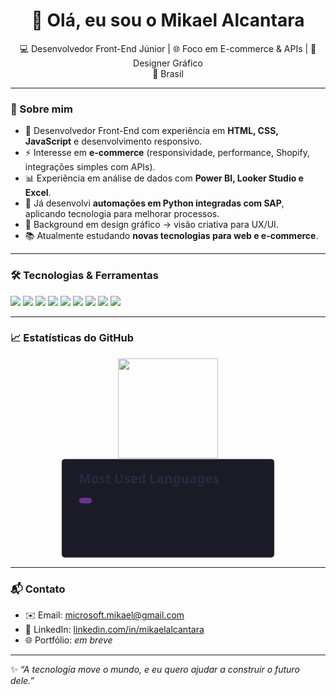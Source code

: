 <h1 align="center">👋 Olá, eu sou o Mikael Alcantara</h1>

<p align="center">
  💻 Desenvolvedor Front-End Júnior | 🌐 Foco em E-commerce & APIs | 🎨 Designer Gráfico <br>
  📍 Brasil
</p>

---

### 🚀 Sobre mim
- 🎯 Desenvolvedor Front-End com experiência em **HTML, CSS, JavaScript** e desenvolvimento responsivo.  
- ⚡ Interesse em **e-commerce** (responsividade, performance, Shopify, integrações simples com APIs).  
- 📊 Experiência em análise de dados com **Power BI, Looker Studio e Excel**.  
- 🔧 Já desenvolvi **automações em Python integradas com SAP**, aplicando tecnologia para melhorar processos.  
- 🎨 Background em design gráfico → visão criativa para UX/UI.  
- 📚 Atualmente estudando **novas tecnologias para web e e-commerce**.  

---
 
### 🛠️ Tecnologias & Ferramentas
<p>
  <img src="https://img.shields.io/badge/HTML5-E34F26?style=for-the-badge&logo=html5&logoColor=white"/>
  <img src="https://img.shields.io/badge/CSS3-1572B6?style=for-the-badge&logo=css3&logoColor=white"/>
  <img src="https://img.shields.io/badge/JavaScript-F7DF1E?style=for-the-badge&logo=javascript&logoColor=black"/>
  <img src="https://img.shields.io/badge/Shopify-96BF48?style=for-the-badge&logo=shopify&logoColor=white"/>
  <img src="https://img.shields.io/badge/API-005571?style=for-the-badge&logo=fastapi&logoColor=white"/>
  <img src="https://img.shields.io/badge/Python-3776AB?style=for-the-badge&logo=python&logoColor=white"/>
  <img src="https://img.shields.io/badge/Power%20BI-F2C811?style=for-the-badge&logo=powerbi&logoColor=black"/>
  <img src="https://img.shields.io/badge/Looker%20Studio-4285F4?style=for-the-badge&logo=google&logoColor=white"/>
  <img src="https://img.shields.io/badge/GitHub-181717?style=for-the-badge&logo=github&logoColor=white"/>
</p>

---

### 📈 Estatísticas do GitHub
<p align="center">
  <img height="160em" src="https://github-readme-stats.vercel.app/api?username=MikaelAlcantara&show_icons=true&theme=tokyonight&count_private=true"/>
  <img height="160em" src="data:image/svg+xml;charset=utf-8,%0A%20%20%20%20%20%20%3Csvg%0A%20%20%20%20%20%20%20%20width%3D%22300%22%0A%20%20%20%20%20%20%20%20height%3D%22140%22%0A%20%20%20%20%20%20%20%20viewBox%3D%220%200%20300%20140%22%0A%20%20%20%20%20%20%20%20fill%3D%22none%22%0A%20%20%20%20%20%20%20%20xmlns%3D%22http%3A%2F%2Fwww.w3.org%2F2000%2Fsvg%22%0A%20%20%20%20%20%20%20%20role%3D%22img%22%0A%20%20%20%20%20%20%20%20aria-labelledby%3D%22descId%22%0A%20%20%20%20%20%20%3E%0A%20%20%20%20%20%20%20%20%3Ctitle%20id%3D%22titleId%22%3E%3C%2Ftitle%3E%0A%20%20%20%20%20%20%20%20%3Cdesc%20id%3D%22descId%22%3E%3C%2Fdesc%3E%0A%20%20%20%20%20%20%20%20%3Cstyle%3E%0A%20%20%20%20%20%20%20%20%20%20.header%20%7B%0A%20%20%20%20%20%20%20%20%20%20%20%20font%3A%20600%2018px%20'Segoe%20UI'%2C%20Ubuntu%2C%20Sans-Serif%3B%0A%20%20%20%20%20%20%20%20%20%20%20%20fill%3A%20%2370a5fd%3B%0A%20%20%20%20%20%20%20%20%20%20%20%20animation%3A%20fadeInAnimation%200.8s%20ease-in-out%20forwards%3B%0A%20%20%20%20%20%20%20%20%20%20%7D%0A%20%20%20%20%20%20%20%20%20%20%40supports(-moz-appearance%3A%20auto)%20%7B%0A%20%20%20%20%20%20%20%20%20%20%20%20%2F*%20Selector%20detects%20Firefox%20*%2F%0A%20%20%20%20%20%20%20%20%20%20%20%20.header%20%7B%20font-size%3A%2015.5px%3B%20%7D%0A%20%20%20%20%20%20%20%20%20%20%7D%0A%20%20%20%20%20%20%20%20%20%20%0A%20%20%20%20%40keyframes%20slideInAnimation%20%7B%0A%20%20%20%20%20%20from%20%7B%0A%20%20%20%20%20%20%20%20width%3A%200%3B%0A%20%20%20%20%20%20%7D%0A%20%20%20%20%20%20to%20%7B%0A%20%20%20%20%20%20%20%20width%3A%20calc(100%25-100px)%3B%0A%20%20%20%20%20%20%7D%0A%20%20%20%20%7D%0A%20%20%20%20%40keyframes%20growWidthAnimation%20%7B%0A%20%20%20%20%20%20from%20%7B%0A%20%20%20%20%20%20%20%20width%3A%200%3B%0A%20%20%20%20%20%20%7D%0A%20%20%20%20%20%20to%20%7B%0A%20%20%20%20%20%20%20%20width%3A%20100%25%3B%0A%20%20%20%20%20%20%7D%0A%20%20%20%20%7D%0A%20%20%20%20.stat%20%7B%0A%20%20%20%20%20%20font%3A%20600%2014px%20'Segoe%20UI'%2C%20Ubuntu%2C%20%22Helvetica%20Neue%22%2C%20Sans-Serif%3B%20fill%3A%20%2338bdae%3B%0A%20%20%20%20%7D%0A%20%20%20%20%40supports(-moz-appearance%3A%20auto)%20%7B%0A%20%20%20%20%20%20%2F*%20Selector%20detects%20Firefox%20*%2F%0A%20%20%20%20%20%20.stat%20%7B%20font-size%3A12px%3B%20%7D%0A%20%20%20%20%7D%0A%20%20%20%20.bold%20%7B%20font-weight%3A%20700%20%7D%0A%20%20%20%20.lang-name%20%7B%0A%20%20%20%20%20%20font%3A%20400%2011px%20%22Segoe%20UI%22%2C%20Ubuntu%2C%20Sans-Serif%3B%0A%20%20%20%20%20%20fill%3A%20%2338bdae%3B%0A%20%20%20%20%7D%0A%20%20%20%20.stagger%20%7B%0A%20%20%20%20%20%20opacity%3A%200%3B%0A%20%20%20%20%20%20animation%3A%20fadeInAnimation%200.3s%20ease-in-out%20forwards%3B%0A%20%20%20%20%7D%0A%20%20%20%20%23rect-mask%20rect%7B%0A%20%20%20%20%20%20animation%3A%20slideInAnimation%201s%20ease-in-out%20forwards%3B%0A%20%20%20%20%7D%0A%20%20%20%20.lang-progress%7B%0A%20%20%20%20%20%20animation%3A%20growWidthAnimation%200.6s%20ease-in-out%20forwards%3B%0A%20%20%20%20%7D%0A%20%20%20%20%0A%0A%20%20%20%20%20%20%20%20%20%20%0A%20%20%20%20%20%20%2F*%20Animations%20*%2F%0A%20%20%20%20%20%20%40keyframes%20scaleInAnimation%20%7B%0A%20%20%20%20%20%20%20%20from%20%7B%0A%20%20%20%20%20%20%20%20%20%20transform%3A%20translate(-5px%2C%205px)%20scale(0)%3B%0A%20%20%20%20%20%20%20%20%7D%0A%20%20%20%20%20%20%20%20to%20%7B%0A%20%20%20%20%20%20%20%20%20%20transform%3A%20translate(-5px%2C%205px)%20scale(1)%3B%0A%20%20%20%20%20%20%20%20%7D%0A%20%20%20%20%20%20%7D%0A%20%20%20%20%20%20%40keyframes%20fadeInAnimation%20%7B%0A%20%20%20%20%20%20%20%20from%20%7B%0A%20%20%20%20%20%20%20%20%20%20opacity%3A%200%3B%0A%20%20%20%20%20%20%20%20%7D%0A%20%20%20%20%20%20%20%20to%20%7B%0A%20%20%20%20%20%20%20%20%20%20opacity%3A%201%3B%0A%20%20%20%20%20%20%20%20%7D%0A%20%20%20%20%20%20%7D%0A%20%20%20%20%0A%20%20%20%20%20%20%20%20%20%20%0A%20%20%20%20%20%20%20%20%3C%2Fstyle%3E%0A%0A%20%20%20%20%20%20%20%20%0A%0A%20%20%20%20%20%20%20%20%3Crect%0A%20%20%20%20%20%20%20%20%20%20data-testid%3D%22card-bg%22%0A%20%20%20%20%20%20%20%20%20%20x%3D%220.5%22%0A%20%20%20%20%20%20%20%20%20%20y%3D%220.5%22%0A%20%20%20%20%20%20%20%20%20%20rx%3D%224.5%22%0A%20%20%20%20%20%20%20%20%20%20height%3D%2299%25%22%0A%20%20%20%20%20%20%20%20%20%20stroke%3D%22%23e4e2e2%22%0A%20%20%20%20%20%20%20%20%20%20width%3D%22299%22%0A%20%20%20%20%20%20%20%20%20%20fill%3D%22%231a1b27%22%0A%20%20%20%20%20%20%20%20%20%20stroke-opacity%3D%221%22%0A%20%20%20%20%20%20%20%20%2F%3E%0A%0A%20%20%20%20%20%20%20%20%0A%20%20%20%20%20%20%3Cg%0A%20%20%20%20%20%20%20%20data-testid%3D%22card-title%22%0A%20%20%20%20%20%20%20%20transform%3D%22translate(25%2C%2035)%22%0A%20%20%20%20%20%20%3E%0A%20%20%20%20%20%20%20%20%3Cg%20transform%3D%22translate(0%2C%200)%22%3E%0A%20%20%20%20%20%20%3Ctext%0A%20%20%20%20%20%20%20%20x%3D%220%22%0A%20%20%20%20%20%20%20%20y%3D%220%22%0A%20%20%20%20%20%20%20%20class%3D%22header%22%0A%20%20%20%20%20%20%20%20data-testid%3D%22header%22%0A%20%20%20%20%20%20%3EMost%20Used%20Languages%3C%2Ftext%3E%0A%20%20%20%20%3C%2Fg%3E%0A%20%20%20%20%20%20%3C%2Fg%3E%0A%20%20%20%20%0A%0A%20%20%20%20%20%20%20%20%3Cg%0A%20%20%20%20%20%20%20%20%20%20data-testid%3D%22main-card-body%22%0A%20%20%20%20%20%20%20%20%20%20transform%3D%22translate(0%2C%2055)%22%0A%20%20%20%20%20%20%20%20%3E%0A%20%20%20%20%20%20%20%20%20%20%0A%20%20%20%20%3Csvg%20data-testid%3D%22lang-items%22%20x%3D%2225%22%3E%0A%20%20%20%20%20%20%0A%20%20%0A%20%20%20%20%20%20%3Cmask%20id%3D%22rect-mask%22%3E%0A%20%20%20%20%20%20%20%20%20%20%3Crect%20x%3D%220%22%20y%3D%220%22%20width%3D%22250%22%20height%3D%228%22%20fill%3D%22white%22%20rx%3D%225%22%2F%3E%0A%20%20%20%20%20%20%20%20%3C%2Fmask%3E%0A%20%20%20%20%20%20%20%20%0A%20%20%20%20%20%20%20%20%3Crect%0A%20%20%20%20%20%20%20%20%20%20mask%3D%22url(%23rect-mask)%22%0A%20%20%20%20%20%20%20%20%20%20data-testid%3D%22lang-progress%22%0A%20%20%20%20%20%20%20%20%20%20x%3D%220%22%0A%20%20%20%20%20%20%20%20%20%20y%3D%220%22%0A%20%20%20%20%20%20%20%20%20%20width%3D%22102.72%22%0A%20%20%20%20%20%20%20%20%20%20height%3D%228%22%0A%20%20%20%20%20%20%20%20%20%20fill%3D%22%23663399%22%0A%20%20%20%20%20%20%20%20%2F%3E%0A%20%20%20%20%20%20%0A%20%20%20%20%20%20%20%20%3Crect%0A%20%20%20%20%20%20%20%20%20%20mask%3D%22url(%23rect-mask)%22%0A%20%20%20%20%20%20%20%20%20%20data-testid%3D%22lang-progress%22%0A%20%20%20%20%20%20%20%20%20%20x%3D%22102.72%22%0A%20%20%20%20%20%20%20%20%20%20y%3D%220%22%0A%20%20%20%20%20%20%20%20%20%20width%3D%2290.29%22%0A%20%20%20%20%20%20%20%20%20%20height%3D%228%22%0A%20%20%20%20%20%20%20%20%20%20fill%3D%22%23e34c26%22%0A%20%20%20%20%20%20%20%20%2F%3E%0A%20%20%20%20%20%20%0A%20%20%20%20%20%20%20%20%3Crect%0A%20%20%20%20%20%20%20%20%20%20mask%3D%22url(%23rect-mask)%22%0A%20%20%20%20%20%20%20%20%20%20data-testid%3D%22lang-progress%22%0A%20%20%20%20%20%20%20%20%20%20x%3D%22193.01%22%0A%20%20%20%20%20%20%20%20%20%20y%3D%220%22%0A%20%20%20%20%20%20%20%20%20%20width%3D%2256.99%22%0A%20%20%20%20%20%20%20%20%20%20height%3D%228%22%0A%20%20%20%20%20%20%20%20%20%20fill%3D%22%23b07219%22%0A%20%20%20%20%20%20%20%20%2F%3E%0A%20%20%20%20%20%20%0A%20%20%20%20%20%20%0A%20%20%20%20%3Cg%20transform%3D%22translate(0%2C%2025)%22%3E%0A%20%20%20%20%20%20%3Cg%20transform%3D%22translate(0%2C%200)%22%3E%3Cg%20transform%3D%22translate(0%2C%200)%22%3E%0A%20%20%20%20%3Cg%20class%3D%22stagger%22%20style%3D%22animation-delay%3A%20450ms%22%3E%0A%20%20%20%20%20%20%3Ccircle%20cx%3D%225%22%20cy%3D%226%22%20r%3D%225%22%20fill%3D%22%23663399%22%20%2F%3E%0A%20%20%20%20%20%20%3Ctext%20data-testid%3D%22lang-name%22%20x%3D%2215%22%20y%3D%2210%22%20class%3D'lang-name'%3E%0A%20%20%20%20%20%20%20%20CSS%2041.09%25%0A%20%20%20%20%20%20%3C%2Ftext%3E%0A%20%20%20%20%3C%2Fg%3E%0A%20%20%3C%2Fg%3E%3Cg%20transform%3D%22translate(0%2C%2025)%22%3E%0A%20%20%20%20%3Cg%20class%3D%22stagger%22%20style%3D%22animation-delay%3A%20600ms%22%3E%0A%20%20%20%20%20%20%3Ccircle%20cx%3D%225%22%20cy%3D%226%22%20r%3D%225%22%20fill%3D%22%23e34c26%22%20%2F%3E%0A%20%20%20%20%20%20%3Ctext%20data-testid%3D%22lang-name%22%20x%3D%2215%22%20y%3D%2210%22%20class%3D'lang-name'%3E%0A%20%20%20%20%20%20%20%20HTML%2036.12%25%0A%20%20%20%20%20%20%3C%2Ftext%3E%0A%20%20%20%20%3C%2Fg%3E%0A%20%20%3C%2Fg%3E%3C%2Fg%3E%3Cg%20transform%3D%22translate(150%2C%200)%22%3E%3Cg%20transform%3D%22translate(0%2C%200)%22%3E%0A%20%20%20%20%3Cg%20class%3D%22stagger%22%20style%3D%22animation-delay%3A%20450ms%22%3E%0A%20%20%20%20%20%20%3Ccircle%20cx%3D%225%22%20cy%3D%226%22%20r%3D%225%22%20fill%3D%22%23b07219%22%20%2F%3E%0A%20%20%20%20%20%20%3Ctext%20data-testid%3D%22lang-name%22%20x%3D%2215%22%20y%3D%2210%22%20class%3D'lang-name'%3E%0A%20%20%20%20%20%20%20%20Java%2022.80%25%0A%20%20%20%20%20%20%3C%2Ftext%3E%0A%20%20%20%20%3C%2Fg%3E%0A%20%20%3C%2Fg%3E%3C%2Fg%3E%0A%20%20%20%20%3C%2Fg%3E%0A%20%20%0A%20%20%20%20%3C%2Fsvg%3E%0A%20%20%0A%20%20%20%20%20%20%20%20%3C%2Fg%3E%0A%20%20%20%20%20%20%3C%2Fsvg%3E%0A%20%20%20%20"/>
</p>

---

### 📬 Contato
- ✉️ Email: [microsoft.mikael@gmail.com](mailto:microsoft.mikael@gmail.com)  
- 💼 LinkedIn: [linkedin.com/in/mikaelalcantara](https://linkedin.com/in/mikaelalcantara)  
- 🌐 Portfólio: *em breve*  

---

✨ *“A tecnologia move o mundo, e eu quero ajudar a construir o futuro dele.”*
